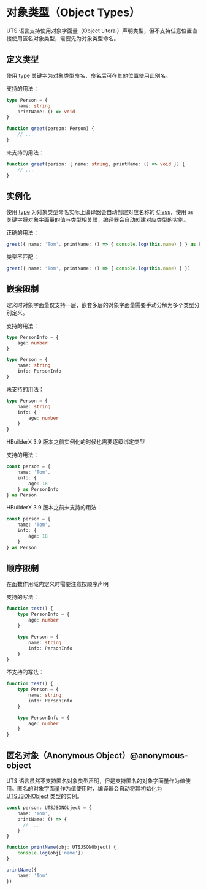 # 对象类型（Object Types）

UTS 语言支持使用对象字面量（Object Literal）声明类型，但不支持任意位置直接使用匿名对象类型，需要先为对象类型命名。

## 定义类型

使用 [type](./type-aliases.md) 关键字为对象类型命名，命名后可在其他位置使用此别名。

支持的用法：

```ts
type Person = {
    name: string
    printName: () => void
}
 
function greet(person: Person) {
    // ...
}
```

未支持的用法：

```ts
function greet(person: { name: string, printName: () => void }) {
    // ...
}
```

## 实例化

使用 [type](./type-aliases.md) 为对象类型命名实际上编译器会自动创建对应名称的 [Class](./class.md)，使用 `as` 关键字将对象字面量的值与类型相关联，编译器会自动创建对应类型的实例。

正确的用法：

```ts
greet({ name: 'Tom', printName: () => { console.log(this.name) } } as Person)
```

类型不匹配：

```ts
greet({ name: 'Tom', printName: () => { console.log(this.name) } })
```

## 嵌套限制

定义时对象字面量仅支持一层，嵌套多层的对象字面量需要手动分解为多个类型分别定义。

支持的用法：

```ts
type PersonInfo = {
    age: number
}

type Person = {
    name: string
    info: PersonInfo
}
```

未支持的用法：

```ts
type Person = {
    name: string
    info: {
        age: number
    }
}
```

 HBuilderX 3.9 版本之前实例化的时候也需要逐级绑定类型

支持的用法：

```ts
const person = {
    name: 'Tom',
    info: {
        age: 18
    } as PersonInfo
} as Person
```

HBuilderX 3.9 版本之前未支持的用法：

```ts
const person = {
    name: 'Tom',
    info: {
        age: 18
    }
} as Person
```

## 顺序限制

在函数作用域内定义时需要注意按顺序声明

支持的写法：

```ts
function test() {
    type PersonInfo = {
        age: number
    }

    type Person = {
        name: string
        info: PersonInfo
    }
}
```

不支持的写法：

```ts
function test() {
    type Person = {
        name: string
        info: PersonInfo
    }

    type PersonInfo = {
        age: number
    }
}
```

## 匿名对象（Anonymous Object）@anonymous-object

UTS 语言虽然不支持匿名对象类型声明，但是支持匿名的对象字面量作为值使用。匿名的对象字面量作为值使用时，编译器会自动将其初始化为 [UTSJSONObject](./buildin-object-api/utsjsonobject.md) 类型的实例。

```ts
const person: UTSJSONObject = {
    name: 'Tom',
    printName: () => {
      // ...
    }
}
```

```ts
function printName(obj: UTSJSONObject) {
    console.log(obj['name'])
}

printName({
    name: 'Tom'
})
```
